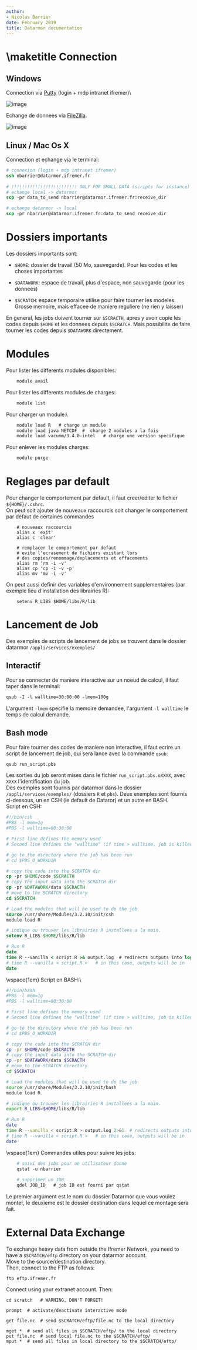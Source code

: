```yaml
---
author:
- Nicolas Barrier
date: February 2019
title: Datarmor documentation
---
```


\maketitle
Connection
==========

Windows
-------

Connection via [Putty](https://www.putty.org/) (login + mdp intranet
ifremer)\

![image](Capture_putty.PNG)

Echange de donnees via [FileZilla](https://filezilla-project.org/).

![image](filezilla_short.png)

Linux / Mac Os X
----------------

Connection et echange via le terminal:

``` {.csh language="csh"}
# connexion (login + mdp intranet ifremer)
ssh nbarrier@datarmor.ifremer.fr
    
# !!!!!!!!!!!!!!!!!!!!!!!!! ONLY FOR SMALL DATA (scripts for instance)
# echange local -> datarmor
scp -pr data_to_send nbarrier@datarmor.ifremer.fr:receive_dir

# echange datarmor -> local
scp -pr nbarrier@datarmor.ifremer.fr:data_to_send receive_dir
```

Dossiers importants
===================

Les dossiers importants sont:

-   `$HOME`: dossier de travail (50 Mo, sauvegarde). Pour les codes et
    les choses importantes

-   `$DATAWORK`: espace de travail, plus d'espace, non sauvegarde (pour
    les donnees)

-   `$SCRATCH`: espace temporaire utilise pour faire tourner les
    modeles. Grosse memoire, mais effacee de maniere reguliere (ne rien
    y laisser)

En general, les jobs doivent tourner sur `$SCRACTH`, apres y avoir copie
les codes depuis `$HOME` et les donnees depuis `$SCRATCH`. Mais
possibilite de faire tourner les codes depuis `$DATAWORK` directement.

Modules
=======

Pour lister les differents modules disponibles:

``` {.csh language="csh"}
    module avail
```

Pour lister les differents modules de charges:

``` {.csh language="csh"}
    module list
```

Pour charger un module:\

``` {.csh language="csh"}
    module load R   # charge un module
    module load java NETCDF  #  charge 2 modules a la fois
    module load vacumm/3.4.0-intel   # charge une version specifique
```

Pour enlever les modules charges:

``` {.csh language="csh"}
    module purge
```

Reglages par default
====================

Pour changer le comportement par default, il faut creer/editer le
fichier `${HOME}/.cshrc`.\
On peut soit ajouter de nouveaux raccourcis soit changer le comportement
par defaut de certaines commandes

        # nouveaux raccourcis
        alias x 'exit'
        alias c 'clear'
        
        # remplacer le comportement par defaut
        # evite l'ecrasement de fichiers existant lors
        # des copies/renommage/deplacements et effacements
        alias rm 'rm -i -v'
        alias cp 'cp -i -v -p'
        alias mv 'mv -i -v'

On peut aussi definir des variables d'environnement supplementaires (par
exemple lieu d'installation des librairies R):

        setenv R_LIBS $HOME/libs/R/lib

Lancement de Job
================

Des exemples de scripts de lancement de jobs se trouvent dans le dossier
datarmor `/appli/services/exemples/`

Interactif
----------

Pour se connecter de maniere interactive sur un noeud de calcul, il faut
taper dans le terminal:

``` {.csh language="csh"}
qsub -I -l walltime=30:00:00 -lmem=100g
```

L'argument `-lmem` specifie la memoire demandee, l'argument
`-l walltime` le temps de calcul demande.

Bash mode
---------

Pour faire tourner des codes de maniere non interactive, il faut ecrire
un script de lancement de job, qui sera lance avec la commande `qsub`:

``` {.csh language="csh"}
qsub run_script.pbs
```

Les sorties du job seront mises dans le fichier `run_script.pbs.oXXXX`,
avec `XXXX` l'identification du job.\
Des exemples sont fournis par datarmor dans le dossier
`/appli/services/exemples/` (dossiers `R` et `pbs`). Deux exemples sont
fournis ci-dessous, un en CSH (le default de Dataror) et un autre en
BASH.\
Script en CSH:

``` {.csh language="csh"}
#!/bin/csh
#PBS -l mem=1g
#PBS -l walltime=00:30:00

# First line defines the memory used
# Second line defines the "walltime" (if time > walltime, job is killed)

# go to the directory where the job has been run
# cd $PBS_O_WORKDIR

# copy the code into the SCRATCH dir
cp -pr $HOME/code $SCRACTH
# copy the input data into the SCRATCH dir
cp -pr $DATAWORK/data $SCRACTH
# move to the SCRATCH directory
cd $SCRATCH

# Load the modules that will be used to do the job
source /usr/share/Modules/3.2.10/init/csh
module load R

# indique ou trouver les librairies R installees a la main.
setenv R_LIBS $HOME/libs/R/lib

# Run R
date
time R --vanilla < script.R >& output.log  # redirects outputs into log
# time R --vanilla < script.R >   # in this case, outputs will be in 
date
```

\vspace{1em}
Script en BASH:\

``` {.bash language="bash"}
#!/bin/bash
#PBS -l mem=1g
#PBS -l walltime=00:30:00

# First line defines the memory used
# Second line defines the "walltime" (if time > walltime, job is killed)

# go to the directory where the job has been run
# cd $PBS_O_WORKDIR

# copy the code into the SCRATCH dir
cp -pr $HOME/code $SCRACTH
# copy the input data into the SCRATCH dir
cp -pr $DATAWORK/data $SCRACTH
# move to the SCRATCH directory
cd $SCRATCH

# Load the modules that will be used to do the job
source /usr/share/Modules/3.2.10/init/bash
module load R

# indique ou trouver les librairies R installees a la main.
export R_LIBS=$HOME/libs/R/lib

# Run R
date
time R --vanilla < script.R > output.log 2>&1  # redirects outputs into log
# time R --vanilla < script.R >   # in this case, outputs will be in 
date
```

\vspace{1em}
Commandes utiles pour suivre les jobs:

``` {.csh language="csh"}
    # suivi des jobs pour un utilisateur donne
    qstat -u nbarrier
    
    # supprimer un JOB
    qdel JOB_ID   # job ID est fourni par qstat
```

Le premier argument est le nom du dossier Datarmor que vous voulez
monter, le deuxieme est le dossier destination dans lequel ce montage
sera fait.

External Data Exchange
======================

To exchange heavy data from outside the Ifremer Network, you need to
have a `$SCRATCH/eftp` directory on your datarmor account.\
Move to the source/destination directory.\
Then, connect to the FTP as follows:

    ftp eftp.ifremer.fr

Connect using your extranet account. Then:

    cd scratch   # WARNING, DON'T FORGET!

    prompt  # activate/deactivate interactive mode

    get file.nc  # send $SCRATCH/eftp/file.nc to the local directory

    mget *  # send all files in $SCRATCH/eftp/ to the local directory
    put file.nc  # send local file.nc to the $SCRATCH/eftp/
    mput *  # send all files in local directory to the $SCRATCH/eftp/
